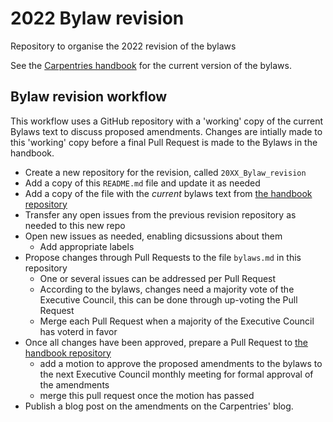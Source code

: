 # 2022 Bylaw revision
Repository to organise the 2022 revision of the bylaws

See the [Carpentries handbook](https://docs.carpentries.org/topic_folders/governance/bylaws.html) for the current version of the bylaws.

## Bylaw revision workflow

This workflow uses a GitHub repository with a 'working' copy of the current Bylaws text to discuss proposed amendments. 
Changes are intially made to this 'working' copy before a final Pull Request is made to the Bylaws in the handbook.

* Create a new repository for the revision, called `20XX_Bylaw_revision`
* Add a copy of this `README.md` file and update it as needed
* Add a copy of the file with the *current* bylaws text from [the handbook repository](https://github.com/carpentries/docs.carpentries.org/blob/main/topic_folders/governance/bylaws.md)
* Transfer any open issues from the previous revision repository as needed to this new repo
* Open new issues as needed, enabling dicsussions about them
  * Add appropriate labels
* Propose changes through Pull Requests to the file `bylaws.md` in this repository
  * One or several issues can be addressed per Pull Request
  * According to the bylaws, changes need a majority vote of the Executive Council, this can be done through up-voting the Pull Request
  * Merge each Pull Request when a majority of the Executive Council has voterd in favor
* Once all changes have been approved, prepare a Pull Request to [the handbook repository](https://github.com/carpentries/docs.carpentries.org/blob/main/topic_folders/governance/bylaws.md)
  * add a motion to approve the proposed amendments to the bylaws to the next Executive Council monthly meeting for formal approval of the amendments
  * merge this pull request once the motion has passed
* Publish a blog post on the amendments on the Carpentries' blog.
